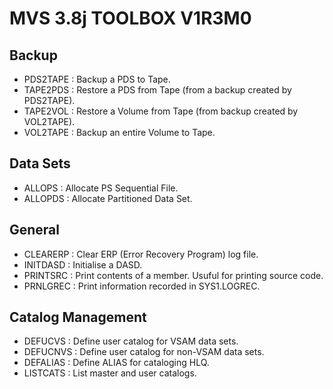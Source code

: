 # MVS 3.8j TOOLBOX V1R3M0

## Backup

* PDS2TAPE : Backup a PDS to Tape.
* TAPE2PDS : Restore a PDS from Tape (from a backup created by PDS2TAPE).
* TAPE2VOL : Restore a Volume from Tape (from backup created by VOL2TAPE).
* VOL2TAPE : Backup an entire Volume to Tape.

## Data Sets
* ALLOPS   : Allocate PS Sequential File.
* ALLOPDS  : Allocate Partitioned Data Set.

## General
* CLEARERP : Clear ERP (Error Recovery Program) log file.
* INITDASD : Initialise a DASD.
* PRINTSRC : Print contents of a member. Usuful for printing source code.
* PRNLGREC : Print information recorded in SYS1.LOGREC.

## Catalog Management
* DEFUCVS  : Define user catalog for VSAM data sets.
* DEFUCNVS : Define user catalog for non-VSAM data sets.
* DEFALIAS : Define ALIAS for cataloging HLQ.
* LISTCATS : List master and user catalogs.
